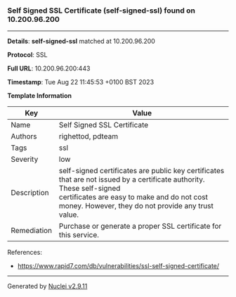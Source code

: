 ### Self Signed SSL Certificate (self-signed-ssl) found on 10.200.96.200

----
**Details**: **self-signed-ssl** matched at 10.200.96.200

**Protocol**: SSL

**Full URL**: 10.200.96.200:443

**Timestamp**: Tue Aug 22 11:45:53 +0100 BST 2023

**Template Information**

| Key | Value |
| --- | --- |
| Name | Self Signed SSL Certificate |
| Authors | righettod, pdteam |
| Tags | ssl |
| Severity | low |
| Description | self-signed certificates are public key certificates that are not issued by a certificate authority. These self-signed<br>certificates are easy to make and do not cost money. However, they do not provide any trust value.<br> |
| Remediation | Purchase or generate a proper SSL certificate for this service.<br> |

References: 
- https://www.rapid7.com/db/vulnerabilities/ssl-self-signed-certificate/

----

Generated by [Nuclei v2.9.11](https://github.com/projectdiscovery/nuclei)